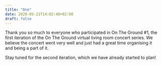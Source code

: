 ```yaml
---
title: "One"
date: 2020-05-21T14:02:48+02:00
draft: false
---
```


Thank you so much to everyone who participated in On The Ground #1, the
first iteration of the On The Ground virtual living room concert series.
We believe the concert went very well and just had a great time organising
it and being a part of it.

Stay tuned for the second iteration, which we have already started to plan!